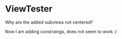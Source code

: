 # ViewTester

Why are the added subviews not centered? 

Now I am adding constraings, does not seem to work :/